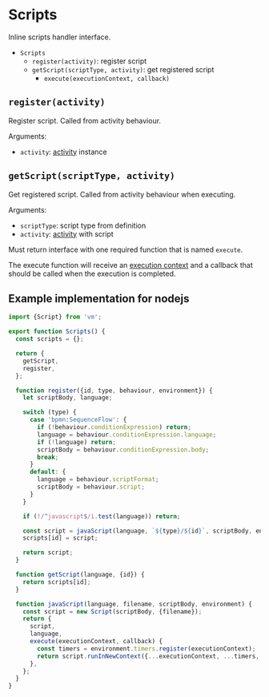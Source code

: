 Scripts
=======

Inline scripts handler interface.

- `Scripts`
  - `register(activity)`: register script
  - `getScript(scriptType, activity)`: get registered script
    - `execute(executionContext, callback)`

## `register(activity)`

Register script. Called from activity behaviour.

Arguments:
- `activity`: [activity](/docs/Activity.md) instance

## `getScript(scriptType, activity)`

Get registered script. Called from activity behaviour when executing.

Arguments:
- `scriptType`: script type from definition
- `activity`: [activity](/docs/Activity.md) with script

Must return interface with one required function that is named `execute`.

The execute function will receive an [execution context](/docs/ExecutionScope.md) and a callback that should be called when the execution is completed.

## Example implementation for nodejs

```js
import {Script} from 'vm';

export function Scripts() {
  const scripts = {};

  return {
    getScript,
    register,
  };

  function register({id, type, behaviour, environment}) {
    let scriptBody, language;

    switch (type) {
      case 'bpmn:SequenceFlow': {
        if (!behaviour.conditionExpression) return;
        language = behaviour.conditionExpression.language;
        if (!language) return;
        scriptBody = behaviour.conditionExpression.body;
        break;
      }
      default: {
        language = behaviour.scriptFormat;
        scriptBody = behaviour.script;
      }
    }

    if (!/^javascript$/i.test(language)) return;

    const script = javaScript(language, `${type}/${id}`, scriptBody, environment);
    scripts[id] = script;

    return script;
  }

  function getScript(language, {id}) {
    return scripts[id];
  }

  function javaScript(language, filename, scriptBody, environment) {
    const script = new Script(scriptBody, {filename});
    return {
      script,
      language,
      execute(executionContext, callback) {
        const timers = environment.timers.register(executionContext);
        return script.runInNewContext({...executionContext, ...timers, next: callback});
      },
    };
  }
}
```
